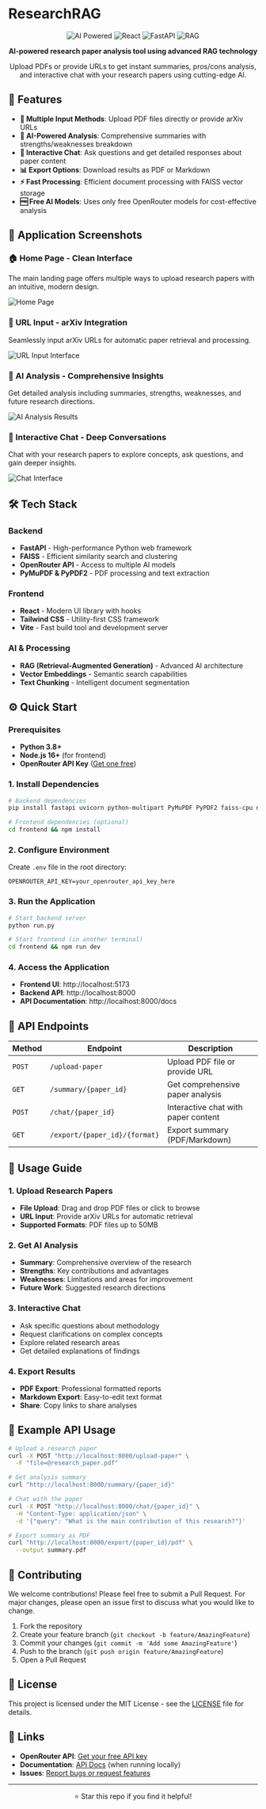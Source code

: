 # ResearchRAG

<div align="center">
  <img src="https://img.shields.io/badge/AI-Powered-blue?style=for-the-badge" alt="AI Powered">
  <img src="https://img.shields.io/badge/React-Frontend-61DAFB?style=for-the-badge&logo=react" alt="React">
  <img src="https://img.shields.io/badge/FastAPI-Backend-009688?style=for-the-badge&logo=fastapi" alt="FastAPI">
  <img src="https://img.shields.io/badge/RAG-Technology-FF6B6B?style=for-the-badge" alt="RAG">
</div>

<p align="center">
  <strong>AI-powered research paper analysis tool using advanced RAG technology</strong>
</p>

<p align="center">
  Upload PDFs or provide URLs to get instant summaries, pros/cons analysis, and interactive chat with your research papers using cutting-edge AI.
</p>

## 🚀 Features

- **📄 Multiple Input Methods**: Upload PDF files directly or provide arXiv URLs
- **🤖 AI-Powered Analysis**: Comprehensive summaries with strengths/weaknesses breakdown
- **💬 Interactive Chat**: Ask questions and get detailed responses about paper content
- **📊 Export Options**: Download results as PDF or Markdown
- **⚡ Fast Processing**: Efficient document processing with FAISS vector storage
- **🆓 Free AI Models**: Uses only free OpenRouter models for cost-effective analysis

## 📸 Application Screenshots

### 🏠 Home Page - Clean Interface
The main landing page offers multiple ways to upload research papers with an intuitive, modern design.

![Home Page](./screenshots/home-page.png)

### 🔗 URL Input - arXiv Integration
Seamlessly input arXiv URLs for automatic paper retrieval and processing.

![URL Input Interface](./screenshots/url-input.png)

### 🧠 AI Analysis - Comprehensive Insights
Get detailed analysis including summaries, strengths, weaknesses, and future research directions.

![AI Analysis Results](./screenshots/analysis-results.png)

### 💬 Interactive Chat - Deep Conversations
Chat with your research papers to explore concepts, ask questions, and gain deeper insights.

![Chat Interface](./screenshots/chat-interface.png)

## 🛠️ Tech Stack

### Backend
- **FastAPI** - High-performance Python web framework
- **FAISS** - Efficient similarity search and clustering
- **OpenRouter API** - Access to multiple AI models
- **PyMuPDF & PyPDF2** - PDF processing and text extraction

### Frontend
- **React** - Modern UI library with hooks
- **Tailwind CSS** - Utility-first CSS framework
- **Vite** - Fast build tool and development server

### AI & Processing
- **RAG (Retrieval-Augmented Generation)** - Advanced AI architecture
- **Vector Embeddings** - Semantic search capabilities
- **Text Chunking** - Intelligent document segmentation

## ⚙️ Quick Start

### Prerequisites
- **Python 3.8+**
- **Node.js 16+** (for frontend)
- **OpenRouter API Key** ([Get one free](https://openrouter.ai/))

### 1. Install Dependencies
```bash
# Backend dependencies
pip install fastapi uvicorn python-multipart PyMuPDF PyPDF2 faiss-cpu numpy openai requests python-dotenv pydantic aiofiles reportlab markdown

# Frontend dependencies (optional)
cd frontend && npm install
```

### 2. Configure Environment
Create `.env` file in the root directory:
```env
OPENROUTER_API_KEY=your_openrouter_api_key_here
```

### 3. Run the Application
```bash
# Start backend server
python run.py

# Start frontend (in another terminal)
cd frontend && npm run dev
```

### 4. Access the Application
- **Frontend UI**: http://localhost:5173
- **Backend API**: http://localhost:8000
- **API Documentation**: http://localhost:8000/docs

## 📡 API Endpoints

| Method | Endpoint | Description |
|--------|----------|-------------|
| `POST` | `/upload-paper` | Upload PDF file or provide URL |
| `GET` | `/summary/{paper_id}` | Get comprehensive paper analysis |
| `POST` | `/chat/{paper_id}` | Interactive chat with paper content |
| `GET` | `/export/{paper_id}/{format}` | Export summary (PDF/Markdown) |

## 📖 Usage Guide

### 1. Upload Research Papers
- **File Upload**: Drag and drop PDF files or click to browse
- **URL Input**: Provide arXiv URLs for automatic retrieval
- **Supported Formats**: PDF files up to 50MB

### 2. Get AI Analysis
- **Summary**: Comprehensive overview of the research
- **Strengths**: Key contributions and advantages
- **Weaknesses**: Limitations and areas for improvement
- **Future Work**: Suggested research directions

### 3. Interactive Chat
- Ask specific questions about methodology
- Request clarifications on complex concepts
- Explore related research areas
- Get detailed explanations of findings

### 4. Export Results
- **PDF Export**: Professional formatted reports
- **Markdown Export**: Easy-to-edit text format
- **Share**: Copy links to share analyses

## 🔧 Example API Usage

```bash
# Upload a research paper
curl -X POST "http://localhost:8000/upload-paper" \
  -F "file=@research_paper.pdf"

# Get analysis summary
curl "http://localhost:8000/summary/{paper_id}"

# Chat with the paper
curl -X POST "http://localhost:8000/chat/{paper_id}" \
  -H "Content-Type: application/json" \
  -d '{"query": "What is the main contribution of this research?"}'

# Export summary as PDF
curl "http://localhost:8000/export/{paper_id}/pdf" \
  --output summary.pdf
```

## 🤝 Contributing

We welcome contributions! Please feel free to submit a Pull Request. For major changes, please open an issue first to discuss what you would like to change.

1. Fork the repository
2. Create your feature branch (`git checkout -b feature/AmazingFeature`)
3. Commit your changes (`git commit -m 'Add some AmazingFeature'`)
4. Push to the branch (`git push origin feature/AmazingFeature`)
5. Open a Pull Request

## 📄 License

This project is licensed under the MIT License - see the [LICENSE](LICENSE) file for details.

## 🔗 Links

- **OpenRouter API**: [Get your free API key](https://openrouter.ai/)
- **Documentation**: [API Docs](http://localhost:8000/docs) (when running locally)
- **Issues**: [Report bugs or request features](https://github.com/your-username/ResearchRAG/issues)

---

<div align="center">
  <p>⭐ Star this repo if you find it helpful!</p>
</div>
